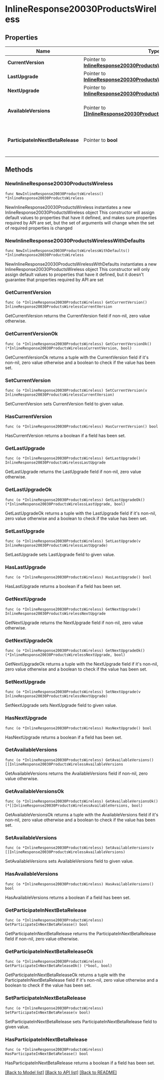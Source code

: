 # InlineResponse20030ProductsWireless

## Properties

Name | Type | Description | Notes
------------ | ------------- | ------------- | -------------
**CurrentVersion** | Pointer to [**InlineResponse20030ProductsWirelessCurrentVersion**](InlineResponse20030ProductsWirelessCurrentVersion.md) |  | [optional] 
**LastUpgrade** | Pointer to [**InlineResponse20030ProductsWirelessLastUpgrade**](InlineResponse20030ProductsWirelessLastUpgrade.md) |  | [optional] 
**NextUpgrade** | Pointer to [**InlineResponse20030ProductsWirelessNextUpgrade**](InlineResponse20030ProductsWirelessNextUpgrade.md) |  | [optional] 
**AvailableVersions** | Pointer to [**[]InlineResponse20030ProductsWirelessAvailableVersions**](InlineResponse20030ProductsWirelessAvailableVersions.md) | Firmware versions available for upgrade | [optional] 
**ParticipateInNextBetaRelease** | Pointer to **bool** | Whether or not the network wants beta firmware | [optional] 

## Methods

### NewInlineResponse20030ProductsWireless

`func NewInlineResponse20030ProductsWireless() *InlineResponse20030ProductsWireless`

NewInlineResponse20030ProductsWireless instantiates a new InlineResponse20030ProductsWireless object
This constructor will assign default values to properties that have it defined,
and makes sure properties required by API are set, but the set of arguments
will change when the set of required properties is changed

### NewInlineResponse20030ProductsWirelessWithDefaults

`func NewInlineResponse20030ProductsWirelessWithDefaults() *InlineResponse20030ProductsWireless`

NewInlineResponse20030ProductsWirelessWithDefaults instantiates a new InlineResponse20030ProductsWireless object
This constructor will only assign default values to properties that have it defined,
but it doesn't guarantee that properties required by API are set

### GetCurrentVersion

`func (o *InlineResponse20030ProductsWireless) GetCurrentVersion() InlineResponse20030ProductsWirelessCurrentVersion`

GetCurrentVersion returns the CurrentVersion field if non-nil, zero value otherwise.

### GetCurrentVersionOk

`func (o *InlineResponse20030ProductsWireless) GetCurrentVersionOk() (*InlineResponse20030ProductsWirelessCurrentVersion, bool)`

GetCurrentVersionOk returns a tuple with the CurrentVersion field if it's non-nil, zero value otherwise
and a boolean to check if the value has been set.

### SetCurrentVersion

`func (o *InlineResponse20030ProductsWireless) SetCurrentVersion(v InlineResponse20030ProductsWirelessCurrentVersion)`

SetCurrentVersion sets CurrentVersion field to given value.

### HasCurrentVersion

`func (o *InlineResponse20030ProductsWireless) HasCurrentVersion() bool`

HasCurrentVersion returns a boolean if a field has been set.

### GetLastUpgrade

`func (o *InlineResponse20030ProductsWireless) GetLastUpgrade() InlineResponse20030ProductsWirelessLastUpgrade`

GetLastUpgrade returns the LastUpgrade field if non-nil, zero value otherwise.

### GetLastUpgradeOk

`func (o *InlineResponse20030ProductsWireless) GetLastUpgradeOk() (*InlineResponse20030ProductsWirelessLastUpgrade, bool)`

GetLastUpgradeOk returns a tuple with the LastUpgrade field if it's non-nil, zero value otherwise
and a boolean to check if the value has been set.

### SetLastUpgrade

`func (o *InlineResponse20030ProductsWireless) SetLastUpgrade(v InlineResponse20030ProductsWirelessLastUpgrade)`

SetLastUpgrade sets LastUpgrade field to given value.

### HasLastUpgrade

`func (o *InlineResponse20030ProductsWireless) HasLastUpgrade() bool`

HasLastUpgrade returns a boolean if a field has been set.

### GetNextUpgrade

`func (o *InlineResponse20030ProductsWireless) GetNextUpgrade() InlineResponse20030ProductsWirelessNextUpgrade`

GetNextUpgrade returns the NextUpgrade field if non-nil, zero value otherwise.

### GetNextUpgradeOk

`func (o *InlineResponse20030ProductsWireless) GetNextUpgradeOk() (*InlineResponse20030ProductsWirelessNextUpgrade, bool)`

GetNextUpgradeOk returns a tuple with the NextUpgrade field if it's non-nil, zero value otherwise
and a boolean to check if the value has been set.

### SetNextUpgrade

`func (o *InlineResponse20030ProductsWireless) SetNextUpgrade(v InlineResponse20030ProductsWirelessNextUpgrade)`

SetNextUpgrade sets NextUpgrade field to given value.

### HasNextUpgrade

`func (o *InlineResponse20030ProductsWireless) HasNextUpgrade() bool`

HasNextUpgrade returns a boolean if a field has been set.

### GetAvailableVersions

`func (o *InlineResponse20030ProductsWireless) GetAvailableVersions() []InlineResponse20030ProductsWirelessAvailableVersions`

GetAvailableVersions returns the AvailableVersions field if non-nil, zero value otherwise.

### GetAvailableVersionsOk

`func (o *InlineResponse20030ProductsWireless) GetAvailableVersionsOk() (*[]InlineResponse20030ProductsWirelessAvailableVersions, bool)`

GetAvailableVersionsOk returns a tuple with the AvailableVersions field if it's non-nil, zero value otherwise
and a boolean to check if the value has been set.

### SetAvailableVersions

`func (o *InlineResponse20030ProductsWireless) SetAvailableVersions(v []InlineResponse20030ProductsWirelessAvailableVersions)`

SetAvailableVersions sets AvailableVersions field to given value.

### HasAvailableVersions

`func (o *InlineResponse20030ProductsWireless) HasAvailableVersions() bool`

HasAvailableVersions returns a boolean if a field has been set.

### GetParticipateInNextBetaRelease

`func (o *InlineResponse20030ProductsWireless) GetParticipateInNextBetaRelease() bool`

GetParticipateInNextBetaRelease returns the ParticipateInNextBetaRelease field if non-nil, zero value otherwise.

### GetParticipateInNextBetaReleaseOk

`func (o *InlineResponse20030ProductsWireless) GetParticipateInNextBetaReleaseOk() (*bool, bool)`

GetParticipateInNextBetaReleaseOk returns a tuple with the ParticipateInNextBetaRelease field if it's non-nil, zero value otherwise
and a boolean to check if the value has been set.

### SetParticipateInNextBetaRelease

`func (o *InlineResponse20030ProductsWireless) SetParticipateInNextBetaRelease(v bool)`

SetParticipateInNextBetaRelease sets ParticipateInNextBetaRelease field to given value.

### HasParticipateInNextBetaRelease

`func (o *InlineResponse20030ProductsWireless) HasParticipateInNextBetaRelease() bool`

HasParticipateInNextBetaRelease returns a boolean if a field has been set.


[[Back to Model list]](../README.md#documentation-for-models) [[Back to API list]](../README.md#documentation-for-api-endpoints) [[Back to README]](../README.md)


